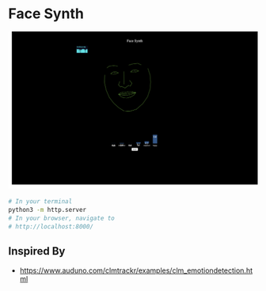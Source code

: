 # Face Synth

![screenshot](screenshot.png)

```bash
# In your terminal
python3 -m http.server
# In your browser, navigate to
# http://localhost:8000/
```

## Inspired By

- https://www.auduno.com/clmtrackr/examples/clm_emotiondetection.html